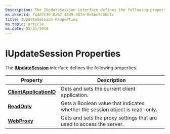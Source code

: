 ```yaml
---
Description: The IUpdateSession interface defines the following properties.
ms.assetid: f4482c30-8a67-45d9-b87e-8e5bc9c86d1c
title: IUpdateSession Properties
ms.topic: article
ms.date: 05/31/2018
---
```


# IUpdateSession Properties

The [**IUpdateSession**](/windows/desktop/api/Wuapi/nn-wuapi-iupdatesession) interface defines the following properties.



| Property                                                          | Description                                                                  |
|-------------------------------------------------------------------|------------------------------------------------------------------------------|
| [**ClientApplicationID**](/windows/desktop/api/Wuapi/nf-wuapi-iupdatesession-get_clientapplicationid) | Gets and sets the current client application.                                |
| [**ReadOnly**](/windows/desktop/api/Wuapi/nf-wuapi-iupdatesession-get_readonly)                       | Gets a Boolean value that indicates whether the session object is read-only. |
| [**WebProxy**](/windows/desktop/api/Wuapi/nf-wuapi-iupdatesession-get_webproxy)                       | Gets and sets the proxy settings that are used to access the server.         |



 

 

 



